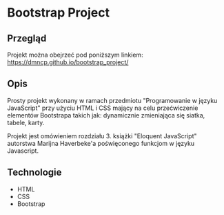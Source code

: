 # Bootstrap Project



## Przegląd

Projekt można obejrzeć pod poniższym linkiem:
https://dmncp.github.io/bootstrap_project/



## Opis

Prosty projekt wykonany w ramach przedmiotu "Programowanie w języku JavaScript" przy użyciu HTML i CSS mający na celu przećwiczenie elementów Bootstrapa takich jak: dynamicznie zmieniająca się siatka, tabele, karty. 

Projekt jest omówieniem rozdziału 3. książki "Eloquent JavaScript" autorstwa Marijna Haverbeke'a poświęconego funkcjom w języku Javascript.



## Technologie

* HTML
* CSS
* Bootstrap

